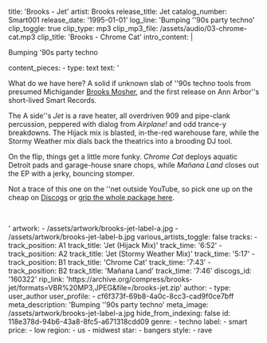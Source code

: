 title: 'Brooks - Jet'
artist: Brooks
release_title: Jet
catalog_number: Smart001
release_date: '1995-01-01'
log_line: '​Bumping ''90s party techno​'
clip_toggle: true
clip_type: mp3
clip_mp3_file: /assets/audio/03-chrome-cat.mp3
clip_title: 'Brooks - Chrome Cat'
intro_content: |
  <p>Bumping '90s party techno
  </p>
content_pieces:
  -
    type: text
    text: '<p>What do we have here? A solid if unknown slab of ''90s techno tools from presumed Michigander <a href="https://www.discogs.com/artist/89496-Brooks-2" target="_blank">Brooks Mosher</a>, and the first release on Ann Arbor''s short-lived Smart Records.</p><p>The A side''s <i>Jet</i> is a rave heater, all overdriven 909 and pipe-clank percussion, peppered with dialog from <i>Airplane!</i> and odd trance-y breakdowns. The Hijack mix is blasted, in-the-red warehouse fare, while the Stormy Weather mix dials back the theatrics into a brooding DJ tool.</p><p>On the flip, things get a little more funky. <i>Chrome Cat </i>deploys aquatic Detroit pads and garage-house snare chops, while <i>Mañana Land </i>closes out the EP with a jerky, bouncing stomper.</p><p>Not a trace of this one on the ''net outside YouTube, so pick one up on the cheap on <a href="https://www.discogs.com/sell/release/160322">Discogs</a> or <a href="https://archive.org/compress/brooks-jet/formats=VBR%20MP3,JPEG&amp;file=/brooks-jet.zip" target="_blank">grip the whole package here</a>.</p><p><br></p>'
artwork:
  - /assets/artwork/brooks-jet-label-a.jpg
  - /assets/artwork/brooks-jet-label-b.jpg
various_artists_toggle: false
tracks:
  -
    track_position: A1
    track_title: 'Jet (Hijack Mix)'
    track_time: '6:52'
  -
    track_position: A2
    track_title: 'Jet (Stormy Weather Mix)'
    track_time: '5:17'
  -
    track_position: B1
    track_title: 'Chrome Cat'
    track_time: '7:43'
  -
    track_position: B2
    track_title: 'Mañana Land'
    track_time: '7:46'
discogs_id: '160322'
rip_link: 'https://archive.org/compress/brooks-jet/formats=VBR%20MP3,JPEG&file=/brooks-jet.zip'
author:
  -
    type: user_author
    user_profile:
      - cf6f373f-69b8-4a0c-8cc3-cad9f0ce7bff
meta_description: 'Bumping ''90s party techno'
meta_image: /assets/artwork/brooks-jet-label-a.jpg
hide_from_indexing: false
id: 118e378d-94b6-43a8-8fc5-a671318cdd09
genre:
  - techno
label:
  - smart
price:
  - low
region:
  - us
  - midwest
star:
  - bangers
style:
  - rave
